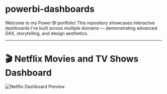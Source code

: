 # powerbi-dashboards
Welcome to my Power BI portfolio!   This repository showcases interactive dashboards I’ve built across multiple domains — demonstrating advanced DAX, storytelling, and design aesthetics.  

---

# 🎬 Netflix Movies and TV Shows Dashboard  

![Netflix Dashboard Preview](Netflix-Dashboard/screenshots/netflix_dashboard.png)
